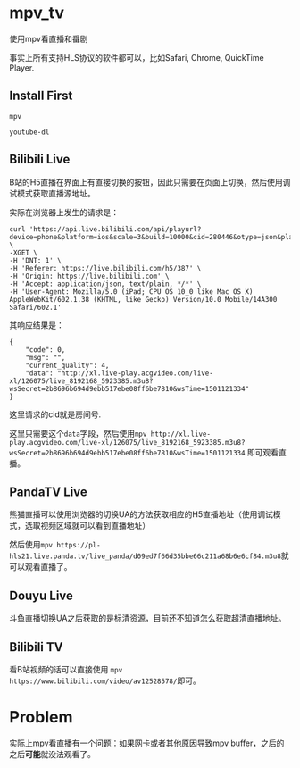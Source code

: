 # mpv_tv
使用mpv看直播和番剧

事实上所有支持HLS协议的软件都可以，比如Safari, Chrome, QuickTime Player.

## Install First
`mpv`

`youtube-dl`

## Bilibili Live
B站的H5直播在界面上有直接切换的按钮，因此只需要在页面上切换，然后使用调试模式获取直播源地址。

实际在浏览器上发生的请求是：

```
curl 'https://api.live.bilibili.com/api/playurl?device=phone&platform=ios&scale=3&build=10000&cid=280446&otype=json&platform=h5' \
-XGET \
-H 'DNT: 1' \
-H 'Referer: https://live.bilibili.com/h5/387' \
-H 'Origin: https://live.bilibili.com' \
-H 'Accept: application/json, text/plain, */*' \
-H 'User-Agent: Mozilla/5.0 (iPad; CPU OS 10_0 like Mac OS X) AppleWebKit/602.1.38 (KHTML, like Gecko) Version/10.0 Mobile/14A300 Safari/602.1'
```

其响应结果是：

```
{
    "code": 0,
    "msg": "",
    "current_quality": 4,
    "data": "http://xl.live-play.acgvideo.com/live-xl/126075/live_8192168_5923385.m3u8?wsSecret=2b8696b694d9ebb517ebe08ff6be7810&wsTime=1501121334"
}
```

这里请求的cid就是房间号.

这里只需要这个`data`字段，然后使用`mpv http://xl.live-play.acgvideo.com/live-xl/126075/live_8192168_5923385.m3u8?wsSecret=2b8696b694d9ebb517ebe08ff6be7810&wsTime=1501121334` 即可观看直播。


## PandaTV Live
熊猫直播可以使用浏览器的切换UA的方法获取相应的H5直播地址（使用调试模式，选取视频区域就可以看到直播地址）

然后使用`mpv https://pl-hls21.live.panda.tv/live_panda/d09ed7f66d35bbe66c211a68b6e6cf84.m3u8`就可以观看直播了。


## Douyu Live
斗鱼直播切换UA之后获取的是标清资源，目前还不知道怎么获取超清直播地址。

## Bilibili TV
看B站视频的话可以直接使用 `mpv https://www.bilibili.com/video/av12528578/`即可。

# Problem
实际上mpv看直播有一个问题：如果网卡或者其他原因导致mpv buffer，之后的之后**可能**就没法观看了。